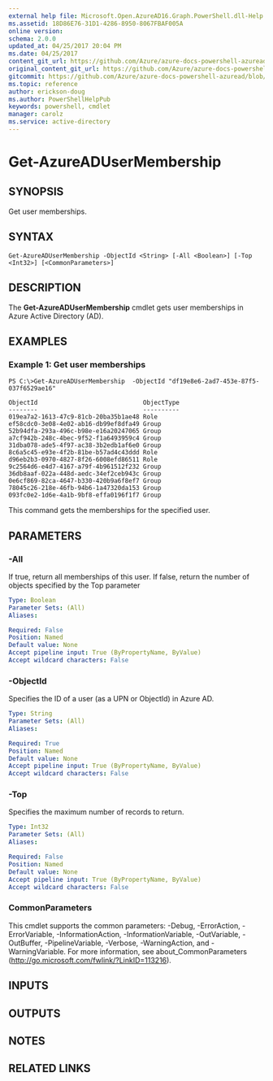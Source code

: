 ```yaml
---
external help file: Microsoft.Open.AzureAD16.Graph.PowerShell.dll-Help.xml
ms.assetid: 18D86E76-31D1-4286-8950-8067FBAF005A
online version:
schema: 2.0.0
updated_at: 04/25/2017 20:04 PM
ms.date: 04/25/2017
content_git_url: https://github.com/Azure/azure-docs-powershell-azuread/blob/preview/Azure%20AD%20Cmdlets/AzureAD/v2preview/Get-AzureADUserMembership.md
original_content_git_url: https://github.com/Azure/azure-docs-powershell-azuread/blob/preview/Azure%20AD%20Cmdlets/AzureAD/v2preview/Get-AzureADUserMembership.md
gitcommit: https://github.com/Azure/azure-docs-powershell-azuread/blob/c5cc449ee6e2b805fc85a9e05130b06b10899f67
ms.topic: reference
author: erickson-doug
ms.author: PowerShellHelpPub
keywords: powershell, cmdlet
manager: carolz
ms.service: active-directory
---
```


# Get-AzureADUserMembership

## SYNOPSIS
Get user memberships.

## SYNTAX

```
Get-AzureADUserMembership -ObjectId <String> [-All <Boolean>] [-Top <Int32>] [<CommonParameters>]
```

## DESCRIPTION
The **Get-AzureADUserMembership** cmdlet gets user memberships in Azure Active Directory (AD).

## EXAMPLES

### Example 1: Get user memberships
```
PS C:\>Get-AzureADUserMembership  -ObjectId "df19e8e6-2ad7-453e-87f5-037f6529ae16"

ObjectId                             ObjectType
--------                             ----------
019ea7a2-1613-47c9-81cb-20ba35b1ae48 Role
ef58cdc0-3e08-4e02-ab16-db99ef8dfa49 Group
52b94dfa-293a-496c-b98e-e16a20247065 Group
a7cf942b-248c-4bec-9f52-f1a6493959c4 Group
31dba078-ade5-4f97-ac38-3b2edb1af6e0 Group
8c6a5c45-e93e-4f2b-81be-b57ad4c43ddd Role
d96eb2b3-0970-4827-8f26-6008efd86511 Role
9c2564d6-e4d7-4167-a79f-4b961512f232 Group
36db8aaf-022a-448d-aedc-34ef2ceb943c Group
0e6cf869-82ca-4647-b330-420b9a6f8ef7 Group
78045c26-218e-46fb-94b6-1a47320da153 Group
093fc0e2-1d6e-4a1b-9bf8-effa0196f1f7 Group
```

This command gets the memberships for the specified user.

## PARAMETERS

### -All
If true, return all memberships of this user. If false, return the number of objects specified by the Top parameter

```yaml
Type: Boolean
Parameter Sets: (All)
Aliases: 

Required: False
Position: Named
Default value: None
Accept pipeline input: True (ByPropertyName, ByValue)
Accept wildcard characters: False
```

### -ObjectId
Specifies the ID of a user (as a UPN or ObjectId) in Azure AD. 

```yaml
Type: String
Parameter Sets: (All)
Aliases: 

Required: True
Position: Named
Default value: None
Accept pipeline input: True (ByPropertyName, ByValue)
Accept wildcard characters: False
```

### -Top
Specifies the maximum number of records to return.

```yaml
Type: Int32
Parameter Sets: (All)
Aliases: 

Required: False
Position: Named
Default value: None
Accept pipeline input: True (ByPropertyName, ByValue)
Accept wildcard characters: False
```

### CommonParameters
This cmdlet supports the common parameters: -Debug, -ErrorAction, -ErrorVariable, -InformationAction, -InformationVariable, -OutVariable, -OutBuffer, -PipelineVariable, -Verbose, -WarningAction, and -WarningVariable. For more information, see about_CommonParameters (http://go.microsoft.com/fwlink/?LinkID=113216).

## INPUTS

## OUTPUTS

## NOTES

## RELATED LINKS

